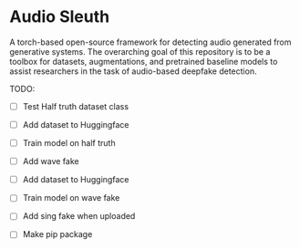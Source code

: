 # Audio Sleuth 

A torch-based open-source framework for detecting audio generated from generative systems. The overarching goal of this repository is to be a toolbox for datasets, augmentations, and pretrained baseline models to assist researchers in the task of audio-based deepfake detection.

TODO:

- [ ] Test Half truth dataset class
- [ ] Add dataset to Huggingface
- [ ] Train model on half truth

- [ ] Add wave fake
- [ ] Add dataset to Huggingface
- [ ] Train model on wave fake
  
- [ ] Add sing fake when uploaded
- [ ] Make pip package